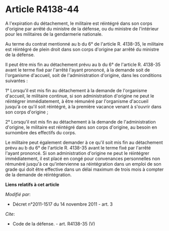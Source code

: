 # Article R4138-44

A l'expiration du détachement, le militaire est réintégré dans son corps d'origine par arrêté du ministre de la défense, ou
du ministre de l'intérieur pour les militaires de la gendarmerie nationale. 

Au terme du contrat mentionné au b du 6° de l'article R. 4138-35, le militaire est réintégré de plein droit dans son corps
d'origine par arrêté du ministre de la défense. 

Il peut être mis fin au détachement prévu au b du 6° de l'article R. 4138-35 avant le terme fixé par l'arrêté l'ayant
prononcé, à la demande soit de l'organisme d'accueil, soit de l'administration d'origine, dans les conditions suivantes : 

1° Lorsqu'il est mis fin au détachement à la demande de l'organisme d'accueil, le militaire continue, si son administration
d'origine ne peut le réintégrer immédiatement, à être rémunéré par l'organisme d'accueil jusqu'à ce qu'il soit réintégré, à
la première vacance venant à s'ouvrir dans son corps d'origine ; 

2° Lorsqu'il est mis fin au détachement à la demande de l'administration d'origine, le militaire est réintégré dans son corps
d'origine, au besoin en surnombre des effectifs du corps. 

Le militaire peut également demander à ce qu'il soit mis fin au détachement prévu au b du 6° de l'article R. 4138-35 avant le
terme fixé par l'arrêté l'ayant prononcé. Si son administration d'origine ne peut le réintégrer immédiatement, il est placé
en congé pour convenances personnelles non rémunéré jusqu'à ce qu'intervienne sa réintégration dans un emploi de son grade
qui doit être effective dans un délai maximum de trois mois à compter de la demande de réintégration.

**Liens relatifs à cet article**

_Modifié par_:

  - Décret n°2011-1517 du 14 novembre 2011 - art. 3

_Cite_:

  - Code de la défense. - art. R4138-35 (V)
